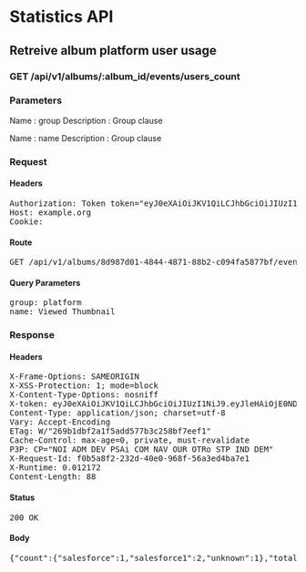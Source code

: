 # Statistics API

## Retreive album platform user usage

### GET /api/v1/albums/:album_id/events/users_count

### Parameters

Name : group
Description : Group clause

Name : name
Description : Group clause

### Request

#### Headers

<pre>Authorization: Token token=&quot;eyJ0eXAiOiJKV1QiLCJhbGciOiJIUzI1NiJ9.eyJleHAiOjE0NDkwNjU2NzIsImFiaWxpdGllcyI6e30sInVzZXJfaWQiOiJhOTQ1ZjRjYy1kZTc4LTQ0MjEtODQ1YS0zMDFjMDczYmI4MDYifQ.CmG5_57h2wS008E5BE_68oHQrRUfxjpfxokn7_T_I2c&quot;
Host: example.org
Cookie: </pre>

#### Route

<pre>GET /api/v1/albums/8d987d01-4844-4871-88b2-c094fa5877bf/events/users_count?group=platform&amp;name=Viewed+Thumbnail</pre>

#### Query Parameters

<pre>group: platform
name: Viewed Thumbnail</pre>

### Response

#### Headers

<pre>X-Frame-Options: SAMEORIGIN
X-XSS-Protection: 1; mode=block
X-Content-Type-Options: nosniff
X-token: eyJ0eXAiOiJKV1QiLCJhbGciOiJIUzI1NiJ9.eyJleHAiOjE0NDkwNjU2NzIsImFiaWxpdGllcyI6e30sInVzZXJfaWQiOiJhOTQ1ZjRjYy1kZTc4LTQ0MjEtODQ1YS0zMDFjMDczYmI4MDYifQ.CmG5_57h2wS008E5BE_68oHQrRUfxjpfxokn7_T_I2c
Content-Type: application/json; charset=utf-8
Vary: Accept-Encoding
ETag: W/&quot;269b1dbf2a1f5add577b3c258bf7eef1&quot;
Cache-Control: max-age=0, private, must-revalidate
P3P: CP=&quot;NOI ADM DEV PSAi COM NAV OUR OTRo STP IND DEM&quot;
X-Request-Id: f0b5a8f2-232d-40e0-968f-56a3ed4ba7e1
X-Runtime: 0.012172
Content-Length: 88</pre>

#### Status

<pre>200 OK</pre>

#### Body

<pre>{"count":{"salesforce":1,"salesforce1":2,"unknown":1},"total":2,"unidentified_events":1}</pre>
